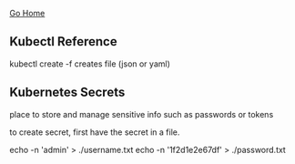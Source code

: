[Go Home](../README.md)

## Kubectl Reference

kubectl create -f 
creates file (json or yaml)


## Kubernetes Secrets
place to store and manage sensitive info such as passwords or tokens 

to create secret, first have the secret in a file.

echo -n 'admin' > ./username.txt
echo -n '1f2d1e2e67df' > ./password.txt
